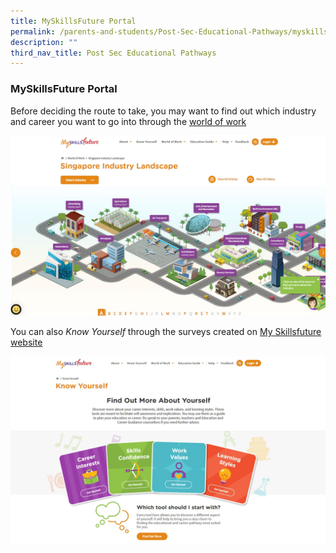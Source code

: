 ```yaml
---
title: MySkillsFuture Portal
permalink: /parents-and-students/Post-Sec-Educational-Pathways/myskillsfuture-portal
description: ""
third_nav_title: Post Sec Educational Pathways
---
```

### MySkillsFuture Portal

Before deciding the route to take, you may want to find out which industry and career you want to go into through the [world of work](https://www.myskillsfuture.gov.sg/content/student/en/secondary/world-of-work/industry-landscape.html)

![](/images/skillsfuture1.jpg)

You can also _Know Yourself_ through the surveys created on [My Skillsfuture website](https://www.myskillsfuture.gov.sg/content/student/en/secondary/assessment.html)

![](/images/skillsfuture2.jpg)